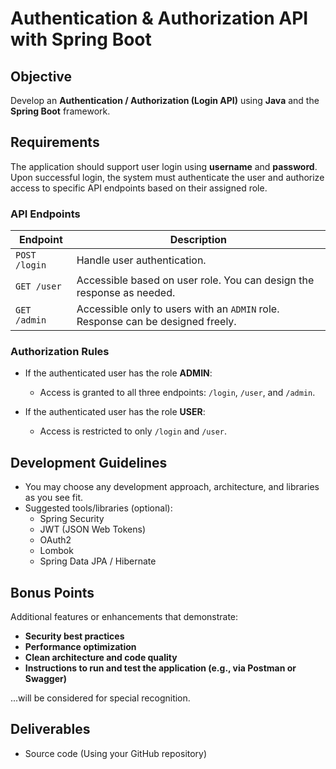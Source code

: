 # Authentication & Authorization API with Spring Boot

## Objective

Develop an **Authentication / Authorization (Login API)** using **Java** and the **Spring Boot** framework.

## Requirements

The application should support user login using **username** and **password**. Upon successful login, the system must authenticate the user and authorize access to specific API endpoints based on their assigned role.

### API Endpoints

| Endpoint | Description |
|----------|-------------|
| `POST /login` | Handle user authentication. |
| `GET /user`  | Accessible based on user role. You can design the response as needed. |
| `GET /admin` | Accessible only to users with an `ADMIN` role. Response can be designed freely. |

### Authorization Rules

- If the authenticated user has the role **ADMIN**:
  - Access is granted to all three endpoints: `/login`, `/user`, and `/admin`.

- If the authenticated user has the role **USER**:
  - Access is restricted to only `/login` and `/user`.

## Development Guidelines

- You may choose any development approach, architecture, and libraries as you see fit.
- Suggested tools/libraries (optional):
  - Spring Security
  - JWT (JSON Web Tokens)
  - OAuth2
  - Lombok
  - Spring Data JPA / Hibernate

## Bonus Points

Additional features or enhancements that demonstrate:
- **Security best practices**
- **Performance optimization**
- **Clean architecture and code quality**
- **Instructions to run and test the application (e.g., via Postman or Swagger)**

...will be considered for special recognition.

## Deliverables
- Source code (Using your GitHub repository)

